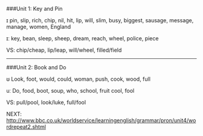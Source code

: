 ###Unit 1: Key and Pin

ɪ pin, slip, rich, chip, nil, hit, lip, will, slim, busy, biggest, sausage, message, manage, women, England

ɪː key, bean, sleep, sheep, dream, reach, wheel, police, piece

VS: chip/cheap, lip/leap, will/wheel, filled/field

-------------

###Unit 2: Book and Do

ʊ Look, foot, would, could, woman, push, cook, wood, full

uː Do, food, boot, soup, who, school, fruit cool, fool

VS: pull/pool, look/luke, full/fool

NEXT: http://www.bbc.co.uk/worldservice/learningenglish/grammar/pron/unit4/wordrepeat2.shtml


